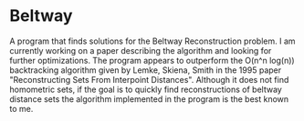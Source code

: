 # Beltway
A program that finds solutions for the Beltway Reconstruction problem. 
I am currently working on a paper describing the algorithm and looking for further optimizations. 
The program appears to outperform the O(n^n log(n)) backtracking algorithm given by Lemke, Skiena, Smith in 
the 1995 paper "Reconstructing Sets From Interpoint Distances". Although it does not find homometric sets, if the goal is to quickly find reconstructions of beltway distance sets the algorithm implemented in the program is the best known to me. 
